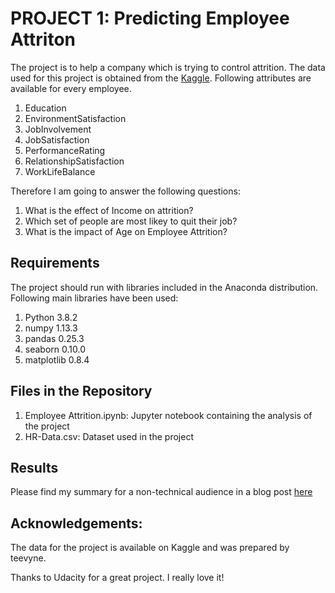 # PROJECT 1: Predicting Employee Attriton
The project is to help a company which is trying to control attrition. The data used for this project is obtained from the [Kaggle](https://www.kaggle.com/pavansubhasht/ibm-hr-analytics-attrition-dataset). Following attributes are available for every employee.

1. Education
2. EnvironmentSatisfaction
3. JobInvolvement
4. JobSatisfaction
5. PerformanceRating
5. RelationshipSatisfaction
6. WorkLifeBalance

Therefore I am going to answer the following questions:
1. What is the effect of Income on attrition?
2. Which set of people are most likey to quit their job?
3. What is the impact of Age on Employee Attrition?

## Requirements
The project should run with libraries included in the Anaconda distribution. Following main libraries have been used:

1. Python 3.8.2
2. numpy 1.13.3
3. pandas 0.25.3
4. seaborn 0.10.0
5. matplotlib 0.8.4

## Files in the Repository
1. Employee Attrition.ipynb: Jupyter notebook containing the analysis of the project
2. HR-Data.csv: Dataset used in the project

## Results
Please find my summary for a non-technical audience in a blog post [here](https://medium.com/@dluene/employee-retention-and-otherwise-878f94d21da?sk=6305931130011cf6f3b6f6b5968ad8d7)


## Acknowledgements:
The data for the project is available on Kaggle and was prepared by teevyne.
 
Thanks to Udacity for a great project.
I really love it!